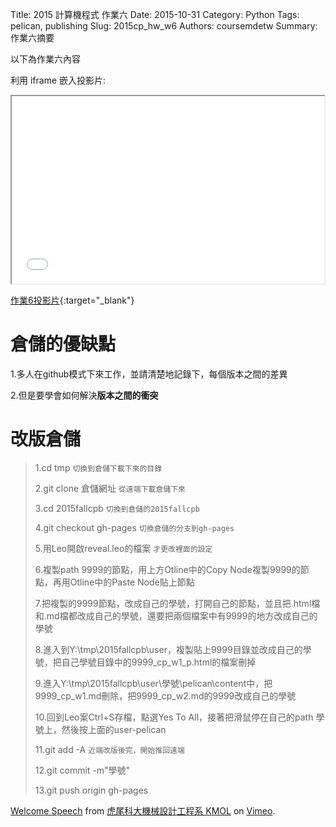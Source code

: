 Title: 2015 計算機程式 作業六
Date: 2015-10-31
Category: Python
Tags: pelican, publishing
Slug: 2015cp_hw_w6
Authors: coursemdetw
Summary: 作業六摘要

以下為作業六內容

利用 iframe 嵌入投影片:

<iframe src="40423226_cp_w6_p.html" width="500" height="300"></iframe>

[作業6投影片](40423226_cp_w6_p.html){:target="_blank"}

**倉儲的優缺點**
===============

1.多人在github模式下來工作，並請清楚地記錄下，每個版本之間的差異

2.但是要學會如何解決**版本之間的衝突**

**改版倉儲**
===========

> 1.cd tmp `切換到倉儲下載下來的目錄`
> 
> 2.git clone 倉儲網址 `從遠端下載倉儲下來`
> 
> 3.cd 2015fallcpb `切換到倉儲的2015fallcpb`
> 
> 4.git checkout gh-pages `切換倉儲的分支到gh-pages`
> 
> 5.用Leo開啟reveal.leo的檔案 `才更改裡面的設定`
> 
> 6.複製path 9999的節點，用上方Otline中的Copy Node複製9999的節點，再用Otline中的Paste Node貼上節點
> 
> 7.把複製的9999節點，改成自己的學號，打開自己的節點，並且把.html檔和.md檔都改成自己的學號，還要把兩個檔案中有9999的地方改成自己的學號
> 
> 8.進入到Y:\tmp\2015fallcpb\user，複製貼上9999目錄並改成自己的學號，把自己學號目錄中的9999_cp_w1_p.html的檔案刪掉
> 
> 9.進入Y:\tmp\2015fallcpb\user\學號\pelican\content中，把9999_cp_w1.md刪除，把9999_cp_w2.md的9999改成自己的學號
> 
> 10.回到Leo案Ctrl+S存檔，點選Yes To All，接著把滑鼠停在自己的path 學號上，然後按上面的user-pelican
> 
> 11.git add -A `近端改版後完，開始推回遠端`
> 
> 12.git commit -m"學號"
> 
> 13.git push origin gh-pages 

<p><a href="https://vimeo.com/137724068">Welcome Speech</a> from <a href="https://vimeo.com/user24079973">虎尾科大機械設計工程系 KMOL</a> on <a href="https://vimeo.com">Vimeo</a>.</p>
